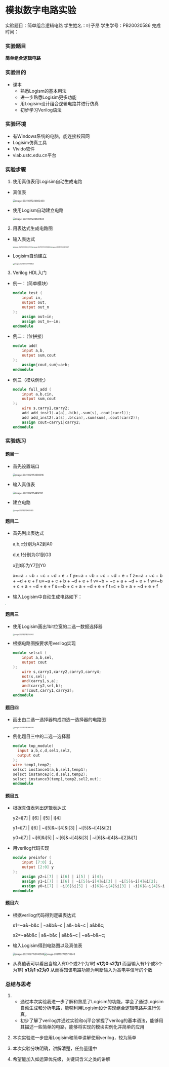 #  模拟数字电路实验
实验题目：简单组合逻辑电路 
学生姓名：叶子昂
学生学号：PB20020586
完成时间：

### 实验题目
**简单组合逻辑电路**

### 实验目的
* 课本
  	- 熟悉Logism的基本用法
  	- 进一步熟悉Logisim更多功能
  	- 用Logisim设计组合逻辑电路并进行仿真
  	- 初步学习Verilog语法

### 实验环境
* 有Windows系统的电脑，能连接校园网
* Logisim仿真工具
* Vivido软件
* vlab.ustc.edu.cn平台
### 实验步骤
1. 使用真值表用Logisim自动生成电路
* 真值表

  <img src="C:\Users\wh030917\AppData\Roaming\Typora\typora-user-images\image-20211017224802403.png" alt="image-20211017224802403" style="zoom:50%;" /> 
* 使用Logism自动建立电路

  <img src="C:\Users\wh030917\AppData\Roaming\Typora\typora-user-images\image-20211017224621633.png" alt="image-20211017224621633" style="zoom: 50%;" />
2. 用表达式生成电路图
* 输入表达式

  <img src="C:\Users\wh030917\AppData\Roaming\Typora\typora-user-images\image-20211017233844734.png" alt="image-20211017233844734" style="zoom:30%;" /><img src="C:\Users\wh030917\AppData\Roaming\Typora\typora-user-images\image-20211017233918830.png" alt="image-20211017233918830" style="zoom:30%;" /><img src="C:\Users\wh030917\AppData\Roaming\Typora\typora-user-images\image-20211017233950671.png" alt="image-20211017233950671" style="zoom:30%;" />
  
* Logisim自动建立

  <img src="C:\Users\wh030917\AppData\Roaming\Typora\typora-user-images\image-20211017234449823.png" alt="image-20211017234449823" style="zoom:33%;" />
3. Verilog HDL入门
* 例一：（简单模块）

  ```verilog
  module test (
      input in,
      output out,
      output out_n
  );
      assign out=in;
      assign out_n=~in;
  endmodule
  ```

* 例二：（位拼接）

  ```verilog
  module add(
      input a,b,
      output sum,cout
  );
      assign{cout,sum}=a+b;
  endmodule
  ```
  
* 例三（模块例化）
  
  ```verilog
  module full_add (
      input a,b,cin,
      output sum,cout
  );
      wire s,carry1,carry2;
      add add_inst1(.a(a),.b(b),.sum(s),.cout(carr1));
      add add_inst2(.a(s),.b(cin),.sum(sum),.cout(carr2));
      assign cout=carry1|carry2;
  endmodule
  ```
  
  

### 实验练习
#### 题目一
* 首先设置端口

  <img src="C:\Users\wh030917\AppData\Roaming\Typora\typora-user-images\image-20211021153900016.png" alt="image-20211021153900016" style="zoom:50%;" />
  
* 输入真值表

  <img src="C:\Users\wh030917\AppData\Roaming\Typora\typora-user-images\image-20211021154412197.png" alt="image-20211021154412197" style="zoom:50%;" />
  
* 建立电路

  <img src="C:\Users\wh030917\AppData\Roaming\Typora\typora-user-images\image-20211021154502425.png" alt="image-20211021154502425" style="zoom:33%;" />

#### 题目二
* 首先列出表达式

  a,b,c分别为A2到A0

  d,e,f分别为G1到G3

  x到t即为Y7到Y0

  x=~a + ~b + ~c + ~d + e + f
  y=~a + ~b + ~c + ~d + e + f
  z=~a + ~c + b + ~d + e + f
  u=~a + c + b + ~d + e + f
  v=~b + ~c + a + ~d + e + f
  w=~b + c + a + ~d + e + f
  s=~b + c + a + ~d + e + f
  t=c + b + a + ~d + e + f
*  输入Logisim中自动生成电路如下：
  <img src="D:\wh030917\Documents\GitHub\magic\a魔术作业\lab2\2.png" alt="2" style="zoom:10%;" />

#### 题目三
* 使用Logisim画出1bit位宽的二选一数据选择器

  <img src="C:\Users\wh030917\AppData\Roaming\Typora\typora-user-images\image-20211027152750400.png" alt="image-20211027152750400" style="zoom:33%;" />
  
* 根据电路图按要求用verilog实现

  ```verilog
  module selsct (
      input a,b,sel,
      output cout
  );
      wire s,carry1,carry2,carry3,carry4;
      not(s,sel);
      and(carry1,s,a);
      and(carry2,sel,b);
      or(cout,carry1,carry2);
  endmodule
  ```

#### 题目四
* 画出由二选一选择器构成四选一选择器的电路图

  <img src="C:\Users\wh030917\AppData\Roaming\Typora\typora-user-images\image-20211027153445042.png" alt="image-20211027153445042" style="zoom:33%;" />

* 例化题目三中的二选一选择器

  ```verilog
  module top_module(
    input a,b,c,d,sel1,sel2,
    output out
  );
  wire temp1,temp2;
  selsct instance1(a,b,sel1,temp1);
  selsct instance2(c,d,sel1,temp2);
  selsct instance3(temp1,temp2,sel2,out);
  endmodule
  ```

#### 题目五

* 根据真值表列出逻辑表达式

   y2=i[7] | i[6] | i[5] | i[4]

   y1=i[7] | i[6] | \~i[5]&~i[4]&i[3] | \~i[5]&\~i[4]&i[2]

   y0=i[7] | \~i[6]&i[5] | \~i[6]&\~i[4]&i[3] | \~i[6]&\~i[4]&\~i[2]&i[1]
* 用verilog代码实现
   ```verilog
   module preinfor (
       input [7:0] i,
       output [2:0] y
   );
       assign y2=i[7] | i[6] | i[5] | i[4];
       assign y1=i[7] | i[6] | ~i[5]&~i[4]&i[3] | ~i[5]&~i[4]&i[2];
       assign y0=i[7] | ~i[6]&i[5] | ~i[6]&~i[4]&i[3] | ~i[6]&~i[4]&~i[2]&i[1];
   endmodule
   ```


#### 题目六

* 根据verilog代码得到逻辑表达式

  s1=\~a&\~b&c | \~a&b&\~c | a&\~b&\~c | a&b&c;

  s2=\~a&b&c | a&\~b&c | a&b&\~c | \~a&\~b&\~c;

* 输入Logisim得到电路图以及真值表

  <img src="C:\Users\wh030917\AppData\Roaming\Typora\typora-user-images\image-20211027155740506.png" alt="image-20211027155740506" style="zoom: 50%;" /><img src="C:\Users\wh030917\AppData\Roaming\Typora\typora-user-images\image-20211027155713243.png" alt="image-20211027155713243" style="zoom: 50%;" />
  
* 从真值表可以看出当输入有0个或2个为1时 **s1为0 s2为1** 而当输入有1个或3个为1时 **s1为1 s2为0** 从而得知该电路功能为判断输入为高电平信号的个数

### 总结与思考
1. * 通过本次实验我进一步了解和熟悉了Logisim的功能，学会了通过Logisim自动生成和分析电路，能够利用Logisim设计实现组合逻辑电路并进行仿真。
   * 初步了解了verilog并通过实验和oj平台掌握了verilog的基本语法，能够用其描述一些简单的电路，能够将实现的模块实例化并简单的应用

2.  本次实验进一步应用Logisim和简单讲解使用verilog，较为简单
3. 本次实验分块明确，讲解清楚，任务量适中
4. 希望能加入如运算优先级，关键词含义之类的讲解